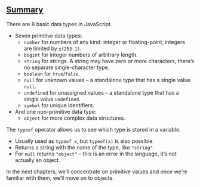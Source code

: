 ## [Summary](https://javascript.info/types#summary)

There are 8 basic data types in JavaScript.

-   Seven primitive data types:
    -   `number` for numbers of any kind: integer or floating-point, integers are limited by `±(253-1)`.
    -   `bigint` for integer numbers of arbitrary length.
    -   `string` for strings. A string may have zero or more characters, there’s no separate single-character type.
    -   `boolean` for `true`/`false`.
    -   `null` for unknown values – a standalone type that has a single value `null`.
    -   `undefined` for unassigned values – a standalone type that has a single value `undefined`.
    -   `symbol` for unique identifiers.
-   And one non-primitive data type:
    -   `object` for more complex data structures.

The `typeof` operator allows us to see which type is stored in a variable.

-   Usually used as `typeof x`, but `typeof(x)` is also possible.
-   Returns a string with the name of the type, like `"string"`.
-   For `null` returns `"object"` – this is an error in the language, it’s not actually an object.

In the next chapters, we’ll concentrate on primitive values and once we’re familiar with them, we’ll move on to objects.